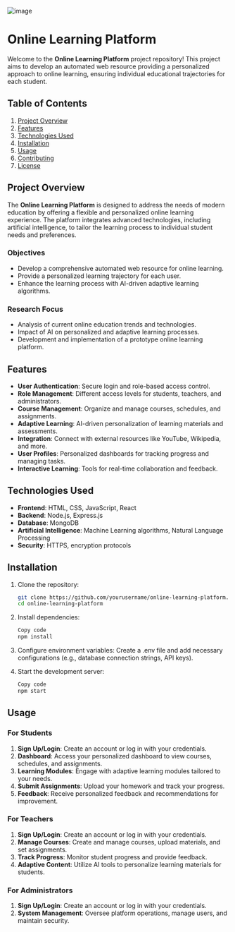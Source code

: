 ![image](https://github.com/user-attachments/assets/05b3edde-04cf-452a-b3df-7579887f9ba5)
# Online Learning Platform

Welcome to the **Online Learning Platform** project repository! This project aims to develop an automated web resource providing a personalized approach to online learning, ensuring individual educational trajectories for each student.

## Table of Contents

1. [Project Overview](#project-overview)
2. [Features](#features)
3. [Technologies Used](#technologies-used)
4. [Installation](#installation)
5. [Usage](#usage)
6. [Contributing](#contributing)
7. [License](#license)

## Project Overview

The **Online Learning Platform** is designed to address the needs of modern education by offering a flexible and personalized online learning experience. The platform integrates advanced technologies, including artificial intelligence, to tailor the learning process to individual student needs and preferences.

### Objectives

- Develop a comprehensive automated web resource for online learning.
- Provide a personalized learning trajectory for each user.
- Enhance the learning process with AI-driven adaptive learning algorithms.

### Research Focus

- Analysis of current online education trends and technologies.
- Impact of AI on personalized and adaptive learning processes.
- Development and implementation of a prototype online learning platform.

## Features

- **User Authentication**: Secure login and role-based access control.
- **Role Management**: Different access levels for students, teachers, and administrators.
- **Course Management**: Organize and manage courses, schedules, and assignments.
- **Adaptive Learning**: AI-driven personalization of learning materials and assessments.
- **Integration**: Connect with external resources like YouTube, Wikipedia, and more.
- **User Profiles**: Personalized dashboards for tracking progress and managing tasks.
- **Interactive Learning**: Tools for real-time collaboration and feedback.

## Technologies Used

- **Frontend**: HTML, CSS, JavaScript, React
- **Backend**: Node.js, Express.js
- **Database**: MongoDB
- **Artificial Intelligence**: Machine Learning algorithms, Natural Language Processing
- **Security**: HTTPS, encryption protocols

## Installation

1. Clone the repository:
   ```bash
   git clone https://github.com/yourusername/online-learning-platform.git
   cd online-learning-platform
2. Install dependencies:
   ```bash
   Copy code
   npm install
3. Configure environment variables:
   Create a .env file and add necessary configurations (e.g., database connection strings, API keys).

4. Start the development server:
   ```bash
   Copy code
   npm start

## Usage

### For Students

1. **Sign Up/Login**: Create an account or log in with your credentials.
2. **Dashboard**: Access your personalized dashboard to view courses, schedules, and assignments.
3. **Learning Modules**: Engage with adaptive learning modules tailored to your needs.
4. **Submit Assignments**: Upload your homework and track your progress.
5. **Feedback**: Receive personalized feedback and recommendations for improvement.

### For Teachers

1. **Sign Up/Login**: Create an account or log in with your credentials.
2. **Manage Courses**: Create and manage courses, upload materials, and set assignments.
3. **Track Progress**: Monitor student progress and provide feedback.
4. **Adaptive Content**: Utilize AI tools to personalize learning materials for students.

### For Administrators

1. **Sign Up/Login**: Create an account or log in with your credentials.
2. **System Management**: Oversee platform operations, manage users, and maintain security.
